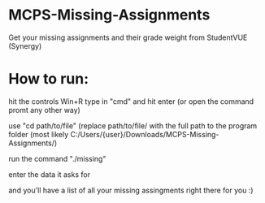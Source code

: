 # MCPS-Missing-Assignments
Get your missing assignments and their grade weight from StudentVUE (Synergy)

# How to run:

hit the controls Win+R
type in "cmd" and hit enter (or open the command promt any other way)

use "cd path/to/file" (replace path/to/file/ with the full path to the program folder (most likely C:/Users/{user}/Downloads/MCPS-Missing-Assignments/)

run the command "./missing"

enter the data it asks for

and you'll have a list of all your missing assingments right there for you :)
